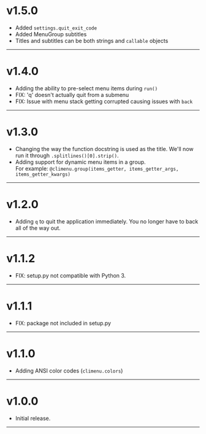# v1.5.0
*   Added `settings.quit_exit_code`
*   Added MenuGroup subtitles
*   Titles and subtitles can be both strings and `callable` objects
***

# v1.4.0
*   Adding the ability to pre-select menu items during `run()`
*   FIX: 'q' doesn't actually quit from a submenu
*   FIX: Issue with menu stack getting corrupted causing issues with `back`
***

# v1.3.0
*   Changing the way the function docstring is used as the title.  We'll now
    run it through `.splitlines()[0].strip()`.
*   Adding support for dynamic menu items in a group.  
    For example: `@climenu.group(items_getter, items_getter_args, items_getter_kwargs)`
***

# v1.2.0
*   Adding `q` to quit the application immediately.  You no longer have to
    back all of the way out.
***

# v1.1.2
*   FIX: setup.py not compatible with Python 3.
***

# v1.1.1
*   FIX: package not included in setup.py
***

# v1.1.0
*   Adding ANSI color codes (`climenu.colors`)
***


# v1.0.0
*   Initial release.
***